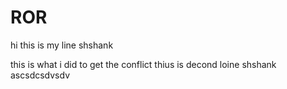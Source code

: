 # ROR
hi this is my line shshank

this is what i did to get the conflict thius is decond loine shshank
ascsdcsdvsdv
